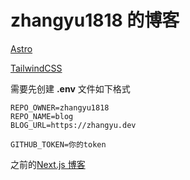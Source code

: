 # zhangyu1818 的博客

[Astro](https://github.com/withastro/astro)

[TailwindCSS](https://github.com/tailwindlabs/tailwindcss)

需要先创建 **.env** 文件如下格式

```
REPO_OWNER=zhangyu1818
REPO_NAME=blog
BLOG_URL=https://zhangyu.dev

GITHUB_TOKEN=你的token
```

之前的[Next.js 博客](https://github.com/zhangyu1818/blog/tree/nextjs)
